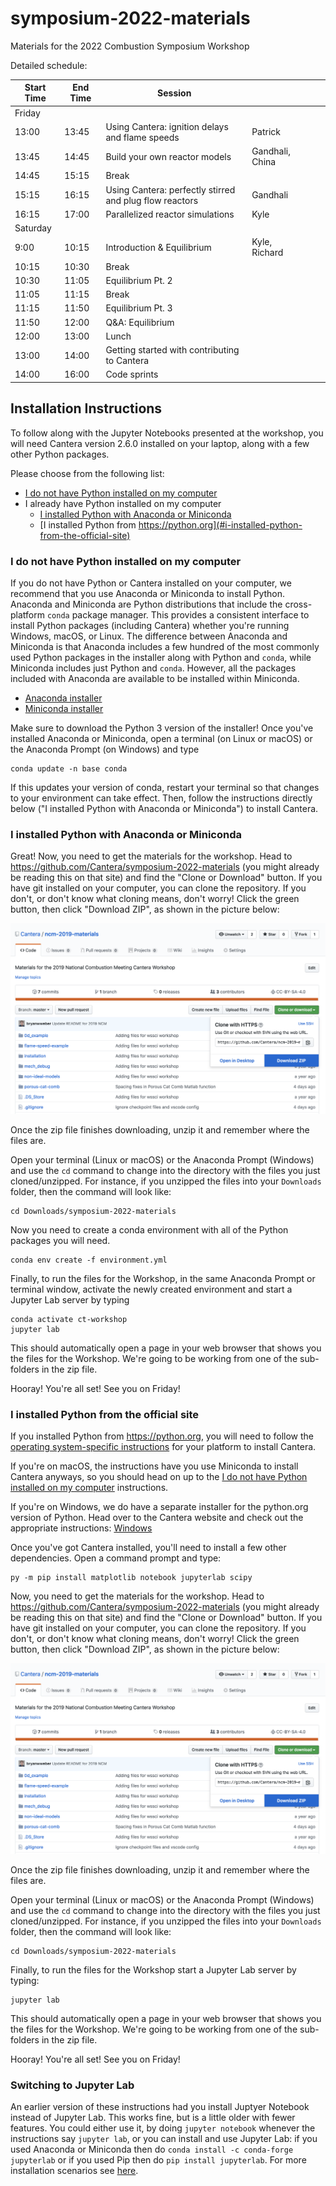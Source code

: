 # symposium-2022-materials
Materials for the 2022 Combustion Symposium Workshop

Detailed schedule:

| Start Time | End Time | Session                                                 |                 |   |   |
|------------|----------|---------------------------------------------------------|-----------------|---|---|
| Friday     |          |                                                         |                 |   |   |
| 13:00      | 13:45    | Using Cantera: ignition delays and flame speeds         | Patrick         |   |   |
| 13:45      | 14:45    | Build your own reactor models                           | Gandhali, China |   |   |
| 14:45      | 15:15    | Break                                                   |                 |   |   |
| 15:15      | 16:15    | Using Cantera: perfectly stirred and plug flow reactors | Gandhali        |   |   |
| 16:15      | 17:00    | Parallelized reactor simulations                        | Kyle            |   |   |
| Saturday   |          |                                                         |                 |   |   |
| 9:00       | 10:15    | Introduction & Equilibrium                              | Kyle, Richard   |   |   |
| 10:15      | 10:30    | Break                                                   |                 |   |   |
| 10:30      | 11:05    | Equilibrium Pt. 2                                       |                 |   |   |
| 11:05      | 11:15    | Break                                                   |                 |   |   |
| 11:15      | 11:50    | Equilibrium Pt. 3                                       |                 |   |   |
| 11:50      | 12:00    | Q&A: Equilibrium                                        |                 |   |   |
| 12:00      | 13:00    | Lunch                                                   |                 |   |   |
| 13:00      | 14:00    | Getting started with contributing to Cantera            |                 |   |   |
| 14:00      | 16:00    | Code sprints                                            |                 |   |   |

## Installation Instructions

To follow along with the Jupyter Notebooks presented at the workshop, you will need Cantera version 2.6.0 installed on your laptop, along with a few other Python packages.

Please choose from the following list:

* [I do not have Python installed on my computer](#i-do-not-have-python-installed-on-my-computer)
* I already have Python installed on my computer
  * [I installed Python with Anaconda or Miniconda](#i-installed-python-with-anaconda-or-miniconda)
  * [I installed Python from https://python.org](#i-installed-python-from-the-official-site)

### I do not have Python installed on my computer

If you do not have Python or Cantera installed on your computer, we recommend that you use Anaconda or Miniconda to install Python. Anaconda and Miniconda are Python distributions that include the cross-platform `conda` package manager. This provides a consistent interface to install Python packages (including Cantera) whether you're running Windows, macOS, or Linux. The difference between Anaconda and Miniconda is that Anaconda includes a few hundred of the most commonly used Python packages in the installer along with Python and `conda`, while Miniconda includes just Python and `conda`. However, all the packages included with Anaconda are available to be installed within Miniconda.

* [Anaconda installer](https://www.anaconda.com/distribution/)
* [Miniconda installer](https://docs.conda.io/en/latest/miniconda.html)

Make sure to download the Python 3 version of the installer! Once you've installed Anaconda or Miniconda, open a terminal (on Linux or macOS) or the Anaconda Prompt (on Windows) and type

```console
conda update -n base conda
```

If this updates your version of conda, restart your terminal so that changes to your environment can take effect.
Then, follow the instructions directly below ("I installed Python with Anaconda or Miniconda") to install Cantera.

### I installed Python with Anaconda or Miniconda

Great! Now, you need to get the materials for the workshop. Head to <https://github.com/Cantera/symposium-2022-materials> (you might already be reading this on that site) and find the "Clone or Download" button. If you have git installed on your computer, you can clone the repository. If you don't, or don't know what cloning means, don't worry! Click the green button, then click "Download ZIP", as shown in the picture below:

![Download a Zip of the repository](./images/download-repo-zip.png)

Once the zip file finishes downloading, unzip it and remember where the files are.

Open your terminal (Linux or macOS) or the Anaconda Prompt (Windows) and use the `cd` command to change into the directory with the files you just cloned/unzipped. For instance, if you unzipped the files into your `Downloads` folder, then the command will look like:

```console
cd Downloads/symposium-2022-materials
```

Now you need to create a conda environment with all of the Python packages you will need.

```console
conda env create -f environment.yml
```

Finally, to run the files for the Workshop, in the same Anaconda Prompt or terminal window, activate the newly created environment and start a Jupyter Lab server by typing

```console
conda activate ct-workshop
jupyter lab
```

This should automatically open a page in your web browser that shows you the files for the Workshop. We're going to be working from one of the sub-folders in the zip file.

Hooray! You're all set! See you on Friday!

### I installed Python from the official site

If you installed Python from <https://python.org>, you will need to follow the [operating system-specific instructions](https://cantera.org/install) for your platform to install Cantera.

If you're on macOS, the instructions have you use Miniconda to install Cantera anyways, so you should head on up to the [I do not have Python installed on my computer](#i-do-not-have-python-installed-on-my-computer) instructions.

If you're on Windows, we do have a separate installer for the python.org version of Python. Head over to the Cantera website and check out the appropriate instructions: [Windows](https://cantera.org/install/windows-install.html)

Once you've got Cantera installed, you'll need to install a few other dependencies. Open a command prompt and type:

```console
py -m pip install matplotlib notebook jupyterlab scipy
```

Now, you need to get the materials for the workshop. Head to <https://github.com/Cantera/symposium-2022-materials> (you might already be reading this on that site) and find the "Clone or Download" button. If you have git installed on your computer, you can clone the repository. If you don't, or don't know what cloning means, don't worry! Click the green button, then click "Download ZIP", as shown in the picture below:

![Download a Zip of the repository](./images/download-repo-zip.png)

Once the zip file finishes downloading, unzip it and remember where the files are.

Open your terminal (Linux or macOS) or the Anaconda Prompt (Windows) and use the `cd` command to change into the directory with the files you just cloned/unzipped. For instance, if you unzipped the files into your `Downloads` folder, then the command will look like:

```console
cd Downloads/symposium-2022-materials
```

Finally, to run the files for the Workshop start a Jupyter Lab server by typing:

```console
jupyter lab
```

This should automatically open a page in your web browser that shows you the files for the Workshop. We're going to be working from one of the sub-folders in the zip file.

Hooray! You're all set! See you on Friday!


### Switching to Jupyter Lab

An earlier version of these instructions had you install Juptyer Notebook instead of Jupyter Lab. 
This works fine, but is a little older with fewer features. 
You could either use it, by doing `jupyter notebook` whenever the instructions say `jupyter lab`, 
or you can install and use Jupyter Lab: if you used Anaconda or Miniconda then do 
`conda install -c conda-forge jupyterlab` 
or if you used Pip then do `pip install jupyterlab`. 
For more installation scenarios see [here](https://jupyterlab.readthedocs.io/en/stable/getting_started/installation.html).

